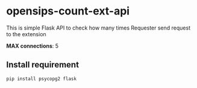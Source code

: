 # opensips-count-ext-api
This is simple Flask API to check how many times Requester send request to the extension

**MAX connections**: 5

## Install requirement
```
pip install psycopg2 flask
```
